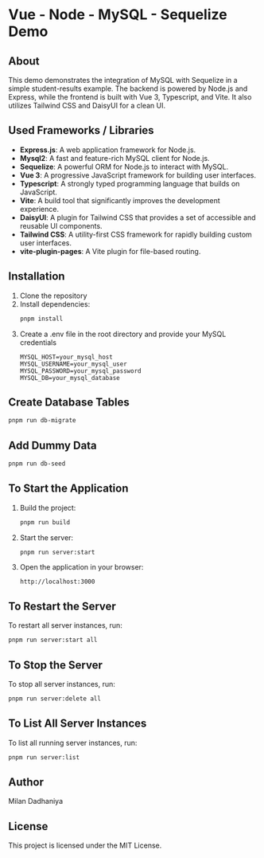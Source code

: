 # Vue - Node - MySQL - Sequelize Demo

## About
This demo demonstrates the integration of MySQL with Sequelize in a simple student-results example. The backend is powered by Node.js and Express, while the frontend is built with Vue 3, Typescript, and Vite. It also utilizes Tailwind CSS and DaisyUI for a clean UI.

## Used Frameworks / Libraries
- **Express.js**: A web application framework for Node.js.
- **Mysql2**: A fast and feature-rich MySQL client for Node.js.
- **Sequelize**: A powerful ORM for Node.js to interact with MySQL.
- **Vue 3**: A progressive JavaScript framework for building user interfaces.
- **Typescript**: A strongly typed programming language that builds on JavaScript.
- **Vite**: A build tool that significantly improves the development experience.
- **DaisyUI**: A plugin for Tailwind CSS that provides a set of accessible and reusable UI components.
- **Tailwind CSS**: A utility-first CSS framework for rapidly building custom user interfaces.
- **vite-plugin-pages**: A Vite plugin for file-based routing.

## Installation
1. Clone the repository
2. Install dependencies:
    ```sh
    pnpm install
    ```
3. Create a .env file in the root directory and provide your MySQL credentials
    ```
    MYSQL_HOST=your_mysql_host
    MYSQL_USERNAME=your_mysql_user
    MYSQL_PASSWORD=your_mysql_password
    MYSQL_DB=your_mysql_database
    ```

## Create Database Tables
```sh
pnpm run db-migrate
```

## Add Dummy Data
```sh
pnpm run db-seed
```

## To Start the Application
1. Build the project:
   ```sh
   pnpm run build
   ```
2. Start the server:
   ```sh
   pnpm run server:start
   ```
3. Open the application in your browser:
   ```
   http://localhost:3000
   ```

## To Restart the Server
To restart all server instances, run:
```sh
pnpm run server:start all
```

## To Stop the Server
To stop all server instances, run:
```sh
pnpm run server:delete all
```

## To List All Server Instances
To list all running server instances, run:
```sh
pnpm run server:list
```

## Author
Milan Dadhaniya

## License
This project is licensed under the MIT License.
